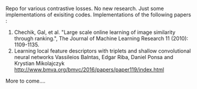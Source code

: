 Repo for various contrastive losses. No new research. Just some implementations of exisiting codes. 
Implementations of the following papers :
1) Chechik, Gal, et al. "Large scale online learning of image similarity through ranking.", The Journal of Machine Learning Research 11 (2010): 1109-1135.
2) Learning local feature descriptors with triplets and shallow convolutional neural networks
Vassileios Balntas, Edgar Riba, Daniel Ponsa and Krystian Mikolajczyk http://www.bmva.org/bmvc/2016/papers/paper119/index.html

More to come....
